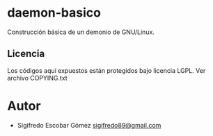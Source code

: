 daemon-basico
=============

Construcción básica de un demonio de GNU/Linux.

Licencia
--------

Los códigos aquí expuestos están protegidos bajo licencia LGPL. Ver archivo COPYING.txt

Autor
=====

* Sigifredo Escobar Gómez <sigifredo89@gmail.com>
